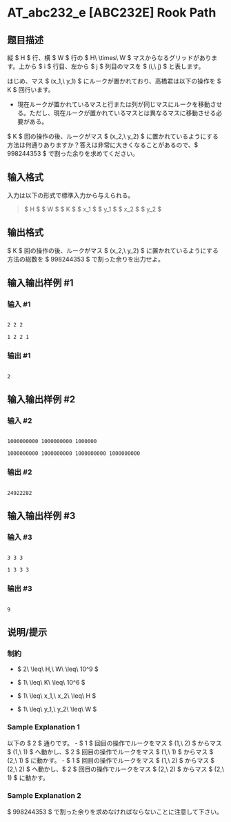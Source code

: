 # AT_abc232_e [ABC232E] Rook Path

## 题目描述

[problemUrl]: https://atcoder.jp/contests/abc232/tasks/abc232_e

縦 $ H $ 行、横 $ W $ 行の $ H\ \times\ W $ マスからなるグリッドがあります。上から $ i $ 行目、左から $ j $ 列目のマスを $ (i,\ j) $ と表します。

はじめ、マス $ (x_1,\ y_1) $ にルークが置かれており、高橋君は以下の操作を $ K $ 回行います。

- 現在ルークが置かれているマスと行または列が同じマスにルークを移動させる。ただし、現在ルークが置かれているマスとは異なるマスに移動させる必要がある。

$ K $ 回の操作の後、ルークがマス $ (x_2,\ y_2) $ に置かれているようにする方法は何通りありますか？答えは非常に大きくなることがあるので、$ 998244353 $ で割った余りを求めてください。

## 输入格式

入力は以下の形式で標準入力から与えられる。

> $ H $ $ W $ $ K $ $ x_1 $ $ y_1 $ $ x_2 $ $ y_2 $

## 输出格式

$ K $ 回の操作の後、ルークがマス $ (x_2,\ y_2) $ に置かれているようにする方法の総数を $ 998244353 $ で割った余りを出力せよ。

## 输入输出样例 #1

### 输入 #1

```
2 2 2
1 2 2 1
```

### 输出 #1

```
2
```

## 输入输出样例 #2

### 输入 #2

```
1000000000 1000000000 1000000
1000000000 1000000000 1000000000 1000000000
```

### 输出 #2

```
24922282
```

## 输入输出样例 #3

### 输入 #3

```
3 3 3
1 3 3 3
```

### 输出 #3

```
9
```

## 说明/提示

### 制約

- $ 2\ \leq\ H,\ W\ \leq\ 10^9 $
- $ 1\ \leq\ K\ \leq\ 10^6 $
- $ 1\ \leq\ x_1,\ x_2\ \leq\ H $
- $ 1\ \leq\ y_1,\ y_2\ \leq\ W $

### Sample Explanation 1

以下の $ 2 $ 通りです。 - $ 1 $ 回目の操作でルークをマス $ (1,\ 2) $ からマス $ (1,\ 1) $ へ動かし、$ 2 $ 回目の操作でルークをマス $ (1,\ 1) $ からマス $ (2,\ 1) $ に動かす。 - $ 1 $ 回目の操作でルークをマス $ (1,\ 2) $ からマス $ (2,\ 2) $ へ動かし、$ 2 $ 回目の操作でルークをマス $ (2,\ 2) $ からマス $ (2,\ 1) $ に動かす。

### Sample Explanation 2

$ 998244353 $ で割った余りを求めなければならないことに注意して下さい。